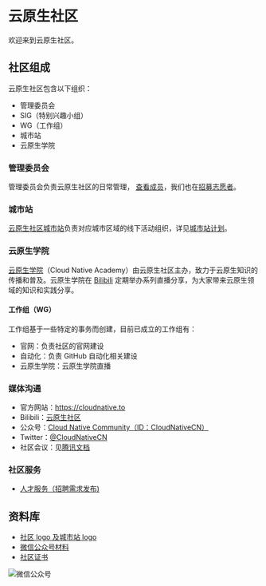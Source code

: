 # 云原生社区

欢迎来到云原生社区。

## 社区组成

云原生社区包含以下组织：

* 管理委员会
* SIG（特别兴趣小组）
* WG（工作组）
* 城市站
* 云原生学院

### 管理委员会

管理委员会负责云原生社区的日常管理， [查看成员](https://cloudnative.to/team)，我们也在[招募志愿者](https://github.com/cloudnativeto/community/issues/65)。

### 城市站

[云原生社区城市站](https://cloudnative.to/city)负责对应城市区域的线下活动组织，详见[城市站计划](https://github.com/cloudnativeto/community/issues/50)。

### 云原生学院

[云原生学院](https://i.cloudnative.to/)（Cloud Native Academy）由云原生社区主办，致力于云原生知识的传播和普及。云原生学院在 [Bilibili](https://space.bilibili.com/515485124) 定期举办系列直播分享，为大家带来云原生领域的知识和实践分享。

#### 工作组（WG）

工作组基于一些特定的事务而创建，目前已成立的工作组有：

- 官网：负责社区的官网建设
- 自动化：负责 GitHub 自动化相关建设
- 云原生学院：云原生学院直播

### 媒体沟通

* 官方网站：<https://cloudnative.to>
* Bilibili：[云原生社区](https://space.bilibili.com/515485124)
* 公众号：[Cloud Native Community（ID：CloudNativeCN）](https://mp.weixin.qq.com/s/vWlSdzz2MNdXRr0sd2-LFg)
* Twitter：[@CloudNativeCN](https://twitter.com/CloudNativeCN)
* 社区会议：见[腾讯文档](https://docs.qq.com/doc/DYXNlVlZObGNrQU9M)

### 社区服务

* [人才服务（招聘需求发布\)](https://github.com/cloudnativeto/cloudnative.to/issues/87)

## 资料库

- [社区 logo 及城市站 logo](https://github.com/cloudnativeto/community/blob/master/art/logo)
- [微信公众号材料](https://github.com/cloudnativeto/community/blob/master/art/wechat)
- [社区证书](https://github.com/cloudnativeto/community/blob/master/certificate)

![微信公众号](https://tva1.sinaimg.cn/large/0081Kckwly1gl1u0dje48j30p00dwn02.jpg)
